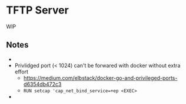 # TFTP Server
WIP


## Notes
* 
* Privlidged port (< 1024) can't be forwared with docker without extra effort
    * https://medium.com/elbstack/docker-go-and-privileged-ports-d6354db472c3
    * `RUN setcap 'cap_net_bind_service=+ep <EXEC>`
* 
